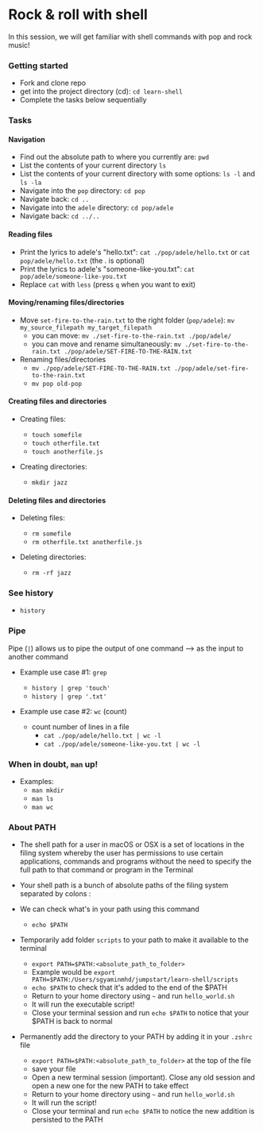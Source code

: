 # Rock & roll with shell

In this session, we will get familiar with shell commands with pop and rock music!

### Getting started
- Fork and clone repo
- get into the project directory (cd): `cd learn-shell`
- Complete the tasks below sequentially

### Tasks

#### Navigation
- Find out the absolute path to where you currently are: `pwd`
- List the contents of your current directory `ls`
- List the contents of your current directory with some options: `ls -l` and `ls -la`
- Navigate into the `pop` directory: `cd pop`
- Navigate back: `cd ..`
- Navigate into the `adele` directory: `cd pop/adele`
- Navigate back: `cd ../..`

#### Reading files
- Print the lyrics to adele's "hello.txt": `cat ./pop/adele/hello.txt` or `cat pop/adele/hello.txt` (the . is optional)
- Print the lyrics to adele's "someone-like-you.txt": `cat pop/adele/someone-like-you.txt`
- Replace `cat` with `less` (press `q` when you want to exit)


#### Moving/renaming files/directories
- Move `set-fire-to-the-rain.txt` to the right folder (`pop/adele`): `mv my_source_filepath my_target_filepath`
  - you can move: `mv ./set-fire-to-the-rain.txt ./pop/adele/`
  - you can move and rename simultaneously: `mv ./set-fire-to-the-rain.txt ./pop/adele/SET-FIRE-TO-THE-RAIN.txt`
- Renaming files/directories
  - `mv ./pop/adele/SET-FIRE-TO-THE-RAIN.txt ./pop/adele/set-fire-to-the-rain.txt`
  - `mv pop old-pop`

#### Creating files and directories
- Creating files:
  - `touch somefile`
  - `touch otherfile.txt`
  - `touch anotherfile.js`

- Creating directories:
  - `mkdir jazz`

#### Deleting files and directories
- Deleting files:
  - `rm somefile`
  - `rm otherfile.txt anotherfile.js`

- Deleting directories:
  - `rm -rf jazz`

### See history
- `history`

### Pipe
Pipe (`|`) allows us to pipe the output of one command --> as the input to another command
- Example use case #1: `grep`
  - `history | grep 'touch'`
  - `history | grep '.txt'`

- Example use case #2: `wc` (count)
  - count number of lines in a file
    - `cat ./pop/adele/hello.txt | wc -l`
    - `cat ./pop/adele/someone-like-you.txt | wc -l`

### When in doubt, `man` up!
- Examples:
  - `man mkdir`
  - `man ls`
  - `man wc`

### About PATH
- The shell path for a user in macOS or OSX is a set of locations in the filing system whereby the user has permissions to use certain applications, commands and programs without the need to specify the full path to that command or program in the Terminal
- Your shell path is a bunch of absolute paths of the filing system separated by colons :
- We can check what's in your path using this command
  - `echo $PATH`

- Temporarily add folder `scripts` to your path to make it available to the terminal
  - `export PATH=$PATH:<absolute_path_to_folder>`
  - Example would be `export PATH=$PATH:/Users/sgyaminmhd/jumpstart/learn-shell/scripts`
  - `echo $PATH` to check that it's added to the end of the $PATH
  - Return to your home directory using `~` and run `hello_world.sh`
  - It will run the executable script!
  - Close your terminal session and run `echo $PATH` to notice that your $PATH is back to normal

- Permanently add the directory to your PATH by adding it in your `.zshrc` file
  - `export PATH=$PATH:<absolute_path_to_folder>` at the top of the file
  - save your file
  - Open a new terminal session (important). Close any old session and open a new one for the new PATH to take effect
  - Return to your home directory using `~` and run `hello_world.sh`
  - It will run the script!
  - Close your terminal and run `echo $PATH` to notice the new addition is persisted to the PATH
